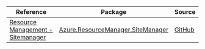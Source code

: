 | Reference | Package | Source |
|---|---|---|
|[Resource Management - Sitemanager](resourcemanager.sitemanager-readme.md)|[Azure.ResourceManager.SiteManager](https://www.nuget.org/packages/Azure.ResourceManager.SiteManager)|[GitHub](https://github.com/Azure/azure-sdk-for-net/blob/main/sdk/sitemanager/Azure.ResourceManager.SiteManager)|

